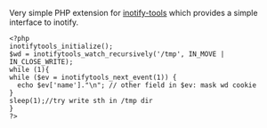 Very simple PHP extension for [inotify-tools](http://inotify-tools.sourceforge.net/) which provides a simple interface to inotify.


```
<?php
inotifytools_initialize();
$wd = inotifytools_watch_recursively('/tmp', IN_MOVE | IN_CLOSE_WRITE);
while (1){
while ($ev = inotifytools_next_event(1)) { 
  echo $ev['name']."\n"; // other field in $ev: mask wd cookie
}
sleep(1);//try write sth in /tmp dir
}
?>
```
